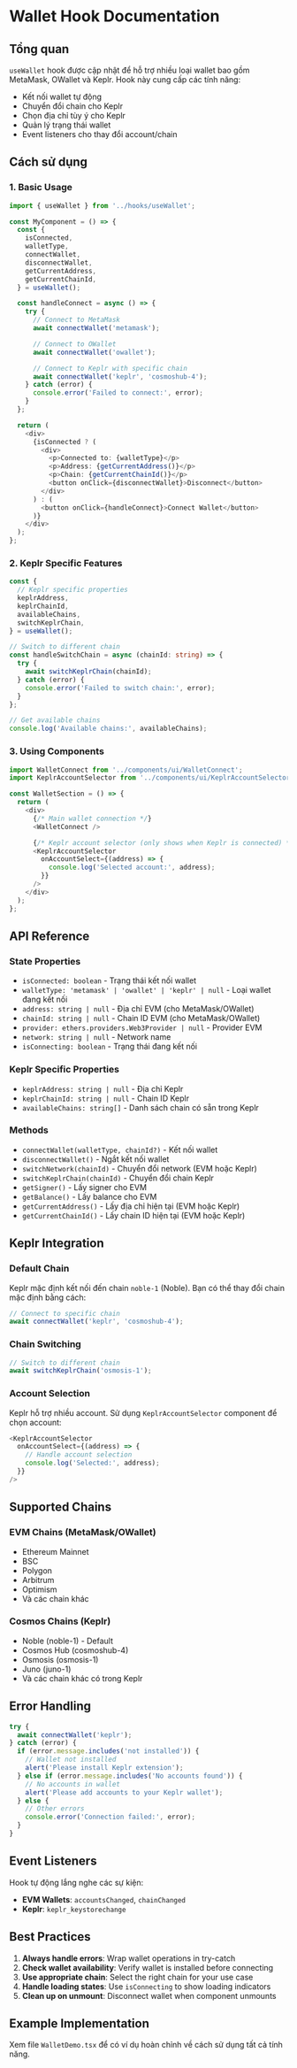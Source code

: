 # Wallet Hook Documentation

## Tổng quan

`useWallet` hook được cập nhật để hỗ trợ nhiều loại wallet bao gồm MetaMask, OWallet và Keplr. Hook này cung cấp các tính năng:

- Kết nối wallet tự động
- Chuyển đổi chain cho Keplr
- Chọn địa chỉ tùy ý cho Keplr
- Quản lý trạng thái wallet
- Event listeners cho thay đổi account/chain

## Cách sử dụng

### 1. Basic Usage

```typescript
import { useWallet } from '../hooks/useWallet';

const MyComponent = () => {
  const {
    isConnected,
    walletType,
    connectWallet,
    disconnectWallet,
    getCurrentAddress,
    getCurrentChainId,
  } = useWallet();

  const handleConnect = async () => {
    try {
      // Connect to MetaMask
      await connectWallet('metamask');

      // Connect to OWallet
      await connectWallet('owallet');

      // Connect to Keplr with specific chain
      await connectWallet('keplr', 'cosmoshub-4');
    } catch (error) {
      console.error('Failed to connect:', error);
    }
  };

  return (
    <div>
      {isConnected ? (
        <div>
          <p>Connected to: {walletType}</p>
          <p>Address: {getCurrentAddress()}</p>
          <p>Chain: {getCurrentChainId()}</p>
          <button onClick={disconnectWallet}>Disconnect</button>
        </div>
      ) : (
        <button onClick={handleConnect}>Connect Wallet</button>
      )}
    </div>
  );
};
```

### 2. Keplr Specific Features

```typescript
const {
  // Keplr specific properties
  keplrAddress,
  keplrChainId,
  availableChains,
  switchKeplrChain,
} = useWallet();

// Switch to different chain
const handleSwitchChain = async (chainId: string) => {
  try {
    await switchKeplrChain(chainId);
  } catch (error) {
    console.error('Failed to switch chain:', error);
  }
};

// Get available chains
console.log('Available chains:', availableChains);
```

### 3. Using Components

```typescript
import WalletConnect from '../components/ui/WalletConnect';
import KeplrAccountSelector from '../components/ui/KeplrAccountSelector';

const WalletSection = () => {
  return (
    <div>
      {/* Main wallet connection */}
      <WalletConnect />

      {/* Keplr account selector (only shows when Keplr is connected) */}
      <KeplrAccountSelector
        onAccountSelect={(address) => {
          console.log('Selected account:', address);
        }}
      />
    </div>
  );
};
```

## API Reference

### State Properties

- `isConnected: boolean` - Trạng thái kết nối wallet
- `walletType: 'metamask' | 'owallet' | 'keplr' | null` - Loại wallet đang kết nối
- `address: string | null` - Địa chỉ EVM (cho MetaMask/OWallet)
- `chainId: string | null` - Chain ID EVM (cho MetaMask/OWallet)
- `provider: ethers.providers.Web3Provider | null` - Provider EVM
- `network: string | null` - Network name
- `isConnecting: boolean` - Trạng thái đang kết nối

### Keplr Specific Properties

- `keplrAddress: string | null` - Địa chỉ Keplr
- `keplrChainId: string | null` - Chain ID Keplr
- `availableChains: string[]` - Danh sách chain có sẵn trong Keplr

### Methods

- `connectWallet(walletType, chainId?)` - Kết nối wallet
- `disconnectWallet()` - Ngắt kết nối wallet
- `switchNetwork(chainId)` - Chuyển đổi network (EVM hoặc Keplr)
- `switchKeplrChain(chainId)` - Chuyển đổi chain Keplr
- `getSigner()` - Lấy signer cho EVM
- `getBalance()` - Lấy balance cho EVM
- `getCurrentAddress()` - Lấy địa chỉ hiện tại (EVM hoặc Keplr)
- `getCurrentChainId()` - Lấy chain ID hiện tại (EVM hoặc Keplr)

## Keplr Integration

### Default Chain
Keplr mặc định kết nối đến chain `noble-1` (Noble). Bạn có thể thay đổi chain mặc định bằng cách:

```typescript
// Connect to specific chain
await connectWallet('keplr', 'cosmoshub-4');
```

### Chain Switching
```typescript
// Switch to different chain
await switchKeplrChain('osmosis-1');
```

### Account Selection
Keplr hỗ trợ nhiều account. Sử dụng `KeplrAccountSelector` component để chọn account:

```typescript
<KeplrAccountSelector
  onAccountSelect={(address) => {
    // Handle account selection
    console.log('Selected:', address);
  }}
/>
```

## Supported Chains

### EVM Chains (MetaMask/OWallet)
- Ethereum Mainnet
- BSC
- Polygon
- Arbitrum
- Optimism
- Và các chain khác

### Cosmos Chains (Keplr)
- Noble (noble-1) - Default
- Cosmos Hub (cosmoshub-4)
- Osmosis (osmosis-1)
- Juno (juno-1)
- Và các chain khác có trong Keplr

## Error Handling

```typescript
try {
  await connectWallet('keplr');
} catch (error) {
  if (error.message.includes('not installed')) {
    // Wallet not installed
    alert('Please install Keplr extension');
  } else if (error.message.includes('No accounts found')) {
    // No accounts in wallet
    alert('Please add accounts to your Keplr wallet');
  } else {
    // Other errors
    console.error('Connection failed:', error);
  }
}
```

## Event Listeners

Hook tự động lắng nghe các sự kiện:

- **EVM Wallets**: `accountsChanged`, `chainChanged`
- **Keplr**: `keplr_keystorechange`

## Best Practices

1. **Always handle errors**: Wrap wallet operations in try-catch
2. **Check wallet availability**: Verify wallet is installed before connecting
3. **Use appropriate chain**: Select the right chain for your use case
4. **Handle loading states**: Use `isConnecting` to show loading indicators
5. **Clean up on unmount**: Disconnect wallet when component unmounts

## Example Implementation

Xem file `WalletDemo.tsx` để có ví dụ hoàn chỉnh về cách sử dụng tất cả tính năng.
